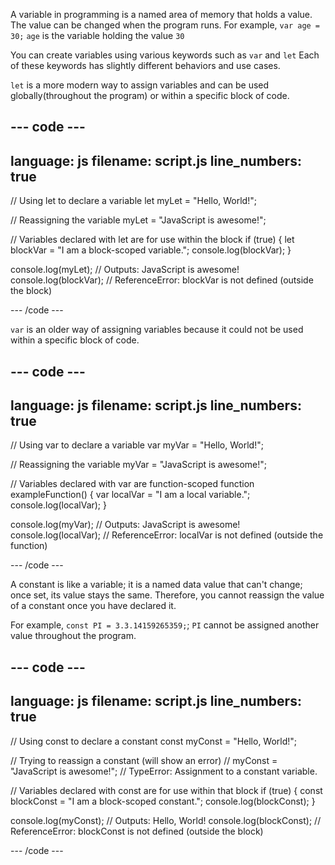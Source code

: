 A variable in programming is a named area of memory that holds a value. The value can be changed when the program runs.
For example, `var age = 30;` `age` is the variable holding the value `30`

You can create variables using various keywords such as `var` and `let` Each of these keywords has slightly different behaviors and use cases.

`let` is a more modern way to assign variables and can be used globally(throughout the program) or within a specific block of code.

--- code ---
---
language: js
filename: script.js
line_numbers: true
---

  // Using let to declare a variable
  let myLet = "Hello, World!";

  // Reassigning the variable
  myLet = "JavaScript is awesome!";

  // Variables declared with let are for use within the block
  if (true) {
      let blockVar = "I am a block-scoped variable.";
      console.log(blockVar);
  }

  console.log(myLet); // Outputs: JavaScript is awesome!
  console.log(blockVar); // ReferenceError: blockVar is not defined (outside the block)
    
--- /code ---

`var` is an older way of assigning variables because it could not be used within a specific block of code.

--- code ---
---
language: js
filename: script.js
line_numbers: true
---

  // Using var to declare a variable
  var myVar = "Hello, World!";

  // Reassigning the variable
  myVar = "JavaScript is awesome!";

  // Variables declared with var are function-scoped
  function exampleFunction() {
      var localVar = "I am a local variable.";
      console.log(localVar);
  }

  console.log(myVar); // Outputs: JavaScript is awesome!
  console.log(localVar); // ReferenceError: localVar is not defined (outside the function)
    
--- /code ---

A constant is like a variable; it is a named data value that can't change; once set, its value stays the same.
Therefore, you cannot reassign the value of a constant once you have declared it.

For example, `const PI = 3.3.14159265359;`;
`PI` cannot be assigned another value throughout the program.

--- code ---
---
language: js
filename: script.js
line_numbers: true
---

  // Using const to declare a constant
  const myConst = "Hello, World!";

  // Trying to reassign a constant (will show an error)
  // myConst = "JavaScript is awesome!"; // TypeError: Assignment to a constant variable.

  // Variables declared with const are for use within that block
  if (true) {
      const blockConst = "I am a block-scoped constant.";
      console.log(blockConst);
  }

  console.log(myConst); // Outputs: Hello, World!
  console.log(blockConst); // ReferenceError: blockConst is not defined (outside the block)
    
--- /code ---


